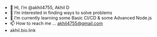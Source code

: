 - 👋 Hi, I’m @akhil4755, Akhil D
- 👀 I’m interested in finding ways to solve problems
- 🌱 I’m currently learning some Basic CI/CD & some Advanced Node.js
- 📫 How to reach me ... akhil4755@gmail.com
- akhil.bio.link

<!---
akhil4755/akhil4755 is a ✨ special ✨ repository because its `README.md` (this file) appears on your GitHub profile.
You can click the Preview link to take a look at your changes.
--->
